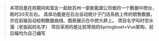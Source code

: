 > **本项目是在校期间和室友一起给苏州一家新能源公司做的一个数据中控台，耗时20天左右。**
> **具体功能是在后台自动统计子门店系统上传的销售数据，并在前端自动绘制数据曲线、图表展示在中控大屏上。**
> **项目名字叫时空水滴（老板起的名字）**
> **项目采用的是比较常规的Springboot+Vue架构，前后端均为自己编写**
